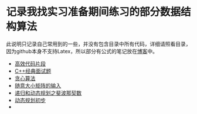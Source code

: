 # 记录我找实习准备期间练习的部分数据结构算法

此说明只记录自己常用到的一些，并没有包含目录中所有代码，详细请照看目录，因为github本身不支持Latex，所以部分有公式的笔记放在[博客](http://petersansan.top/)中。


- [高效代码片段](./高效代码函数/ex.md)
- [C++经典面试题](./常见面试题/cpp.md)
- [贪心算法](./算法/贪心算法/贪心.md)
- [随意大小矩阵的输入](./高效代码函数/matric.md)
- [递归和动态规划之斐波那契数](http://petersansan.top/2017/04/12/%E6%96%90%E6%B3%A2%E9%82%A3%E5%A5%91%E6%95%B0%E6%9C%80%E4%BC%98%E8%A7%A3%E6%B3%95/)
- [动态规划初步](./算法/动态规划/dt.md)
- ​




